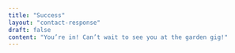 ```yaml
---
title: "Success"
layout: "contact-response"
draft: false
content: "You’re in! Can’t wait to see you at the garden gig!"
---
```

